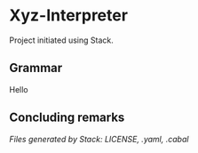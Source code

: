# Xyz-Interpreter

Project initiated using Stack.

## Grammar

Hello

## Concluding remarks

*Files generated by Stack: LICENSE, .yaml, .cabal*
